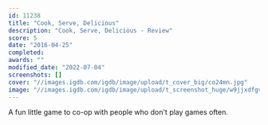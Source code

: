 ```yaml
---
id: 11238
title: "Cook, Serve, Delicious"
description: "Cook, Serve, Delicious - Review"
score: 5
date: "2016-04-25"
completed: 
awards: ""
modified_date: "2022-07-04"
screenshots: []
cover: "//images.igdb.com/igdb/image/upload/t_cover_big/co24mn.jpg"
image: "//images.igdb.com/igdb/image/upload/t_screenshot_huge/w9jjxdfgvqaavxoopizf.jpg"
---
```

A fun little game to co-op with people who don't play games often. 